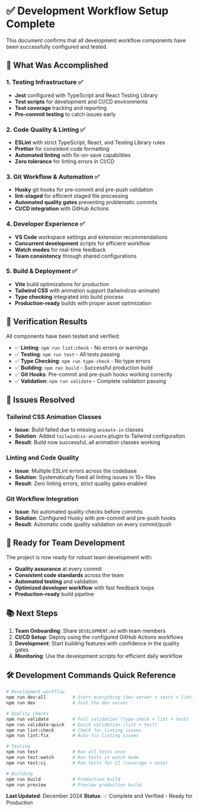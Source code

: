 # ✅ Development Workflow Setup Complete

This document confirms that all development workflow components have been successfully configured and tested.

## 🎯 What Was Accomplished

### 1. Testing Infrastructure ✅

- **Jest** configured with TypeScript and React Testing Library
- **Test scripts** for development and CI/CD environments
- **Test coverage** tracking and reporting
- **Pre-commit testing** to catch issues early

### 2. Code Quality & Linting ✅

- **ESLint** with strict TypeScript, React, and Testing Library rules
- **Prettier** for consistent code formatting
- **Automated linting** with fix-on-save capabilities
- **Zero tolerance** for linting errors in CI/CD

### 3. Git Workflow & Automation ✅

- **Husky** git hooks for pre-commit and pre-push validation
- **lint-staged** for efficient staged file processing
- **Automated quality gates** preventing problematic commits
- **CI/CD integration** with GitHub Actions

### 4. Developer Experience ✅

- **VS Code** workspace settings and extension recommendations
- **Concurrent development** scripts for efficient workflow
- **Watch modes** for real-time feedback
- **Team consistency** through shared configurations

### 5. Build & Deployment ✅

- **Vite** build optimizations for production
- **Tailwind CSS** with animation support (tailwindcss-animate)
- **Type checking** integrated into build process
- **Production-ready** builds with proper asset optimization

## 🧪 Verification Results

All components have been tested and verified:

- ✅ **Linting**: `npm run lint:check` - No errors or warnings
- ✅ **Testing**: `npm run test` - All tests passing
- ✅ **Type Checking**: `npm run type-check` - No type errors
- ✅ **Building**: `npm run build` - Successful production build
- ✅ **Git Hooks**: Pre-commit and pre-push hooks working correctly
- ✅ **Validation**: `npm run validate` - Complete validation passing

## 🔧 Issues Resolved

### Tailwind CSS Animation Classes

- **Issue**: Build failed due to missing `animate-in` classes
- **Solution**: Added `tailwindcss-animate` plugin to Tailwind configuration
- **Result**: Build now successful, all animation classes working

### Linting and Code Quality

- **Issue**: Multiple ESLint errors across the codebase
- **Solution**: Systematically fixed all linting issues in 10+ files
- **Result**: Zero linting errors, strict quality gates enabled

### Git Workflow Integration

- **Issue**: No automated quality checks before commits
- **Solution**: Configured Husky with pre-commit and pre-push hooks
- **Result**: Automatic code quality validation on every commit/push

## 🚀 Ready for Team Development

The project is now ready for robust team development with:

- **Quality assurance** at every commit
- **Consistent code standards** across the team
- **Automated testing** and validation
- **Optimized developer workflow** with fast feedback loops
- **Production-ready** build pipeline

## 📚 Next Steps

1. **Team Onboarding**: Share `DEVELOPMENT.md` with team members
2. **CI/CD Setup**: Deploy using the configured GitHub Actions workflows
3. **Development**: Start building features with confidence in the quality gates
4. **Monitoring**: Use the development scripts for efficient daily workflow

## 🛠 Development Commands Quick Reference

```bash
# Development workflow
npm run dev:all          # Start everything (dev server + tests + linting)
npm run dev              # Just the dev server

# Quality checks
npm run validate         # Full validation (type-check + lint + test)
npm run validate:quick   # Quick validation (lint + test)
npm run lint:check       # Check for linting issues
npm run lint:fix         # Auto-fix linting issues

# Testing
npm run test             # Run all tests once
npm run test:watch       # Run tests in watch mode
npm run test:ci          # Run tests for CI (coverage + once)

# Building
npm run build            # Production build
npm run preview          # Preview production build
```

**Last Updated**: December 2024
**Status**: ✅ Complete and Verified - Ready for Production
